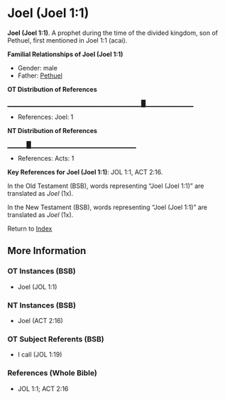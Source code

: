 # Joel (Joel 1:1)
**Joel (Joel 1:1)**. 
A prophet during the time of the divided kingdom, son of Pethuel, first mentioned in Joel 1:1 (acai). 




**Familial Relationships of Joel (Joel 1:1)**


* Gender: male
* Father: [Pethuel](Pethuel.md)


**OT Distribution of References**

▁▁▁▁▁▁▁▁▁▁▁▁▁▁▁▁▁▁▁▁▁▁▁▁▁▁▁▁█▁▁▁▁▁▁▁▁▁▁
* References: Joel: 1

**NT Distribution of References**

▁▁▁▁█▁▁▁▁▁▁▁▁▁▁▁▁▁▁▁▁▁▁▁▁▁▁
* References: Acts: 1



**Key References for Joel (Joel 1:1)**: 
JOL 1:1, ACT 2:16. 


In the Old Testament (BSB), words representing “Joel (Joel 1:1)” are translated as 
*Joel* (1x). 


In the New Testament (BSB), words representing “Joel (Joel 1:1)” are translated as 
*Joel* (1x). 


Return to [Index](00-Index.md)

## More Information

### OT Instances (BSB)

* Joel (JOL 1:1)



### NT Instances (BSB)

* Joel (ACT 2:16)



### OT Subject Referents (BSB)

* I call (JOL 1:19)



### References (Whole Bible)

* JOL 1:1; ACT 2:16




